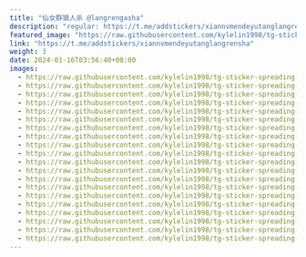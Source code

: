 ```yaml
---
title: "仙女群狼人杀 @langrengasha"
description: "regular: https://t.me/addstickers/xiannvmendeyutanglangrensha"
featured_image: "https://raw.githubusercontent.com/kylelin1998/tg-sticker-spreading-worldwide-images/main/img/7b944b18-5600-42b2-8bbb-a3a30dfc73eb.jpg"
link: "https://t.me/addstickers/xiannvmendeyutanglangrensha"
weight: 3
date: 2024-01-16T03:56:40+08:00
images:
  - https://raw.githubusercontent.com/kylelin1998/tg-sticker-spreading-worldwide-images/main/img/7b944b18-5600-42b2-8bbb-a3a30dfc73eb.jpg
  - https://raw.githubusercontent.com/kylelin1998/tg-sticker-spreading-worldwide-images/main/img/210b4c7f-12bb-4baf-9b60-a753fc79ecef.jpg
  - https://raw.githubusercontent.com/kylelin1998/tg-sticker-spreading-worldwide-images/main/img/6498a316-2eda-403f-84f9-a093a548cbfe.jpg
  - https://raw.githubusercontent.com/kylelin1998/tg-sticker-spreading-worldwide-images/main/img/779a911e-c9b9-414b-ba8f-f6a3aa6009ac.jpg
  - https://raw.githubusercontent.com/kylelin1998/tg-sticker-spreading-worldwide-images/main/img/52c2b586-b6e2-4685-825b-6b8e77ac0fe3.jpg
  - https://raw.githubusercontent.com/kylelin1998/tg-sticker-spreading-worldwide-images/main/img/8f80019e-3978-4c37-af41-490561731c85.jpg
  - https://raw.githubusercontent.com/kylelin1998/tg-sticker-spreading-worldwide-images/main/img/94330a76-ff19-4c6c-b8c0-273d326c7286.jpg
  - https://raw.githubusercontent.com/kylelin1998/tg-sticker-spreading-worldwide-images/main/img/ce7b6235-b3e3-4fc3-933c-1086407f4732.jpg
  - https://raw.githubusercontent.com/kylelin1998/tg-sticker-spreading-worldwide-images/main/img/e5f7cd7d-5558-4c0d-b001-9a52d03fe2a7.jpg
  - https://raw.githubusercontent.com/kylelin1998/tg-sticker-spreading-worldwide-images/main/img/ecae0b55-e2d1-4f41-bffa-9121019c73cc.jpg
  - https://raw.githubusercontent.com/kylelin1998/tg-sticker-spreading-worldwide-images/main/img/b0aa9fd2-edf8-4303-9e4c-7fed05977756.jpg
  - https://raw.githubusercontent.com/kylelin1998/tg-sticker-spreading-worldwide-images/main/img/9948ae5e-202f-41ad-a0a8-0ca12f785586.jpg
  - https://raw.githubusercontent.com/kylelin1998/tg-sticker-spreading-worldwide-images/main/img/32966e89-75ac-4448-a5c7-c0a52665c1b7.jpg
  - https://raw.githubusercontent.com/kylelin1998/tg-sticker-spreading-worldwide-images/main/img/5810f538-7ad4-440d-9149-11e38348c2b8.jpg
  - https://raw.githubusercontent.com/kylelin1998/tg-sticker-spreading-worldwide-images/main/img/880db0f6-c845-4566-a21e-75f9490000d8.jpg
  - https://raw.githubusercontent.com/kylelin1998/tg-sticker-spreading-worldwide-images/main/img/1ebe975f-7c25-40da-88ca-4b6321294d3b.jpg
  - https://raw.githubusercontent.com/kylelin1998/tg-sticker-spreading-worldwide-images/main/img/43fbfcff-0691-4a4e-9499-70b9f478a004.jpg
  - https://raw.githubusercontent.com/kylelin1998/tg-sticker-spreading-worldwide-images/main/img/f8c563f8-3b66-45aa-846a-a14173e4acec.jpg
  - https://raw.githubusercontent.com/kylelin1998/tg-sticker-spreading-worldwide-images/main/img/1c60bc1d-3d4e-4826-b78e-8f44c518e9fa.jpg
  - https://raw.githubusercontent.com/kylelin1998/tg-sticker-spreading-worldwide-images/main/img/b504f7a7-1440-4c87-9a93-5ad5dedc4821.jpg
---
```

